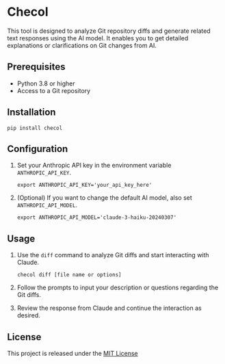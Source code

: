 # Checol

This tool is designed to analyze Git repository diffs and generate related text responses using the AI model. It enables you to get detailed explanations or clarifications on Git changes from AI.

## Prerequisites

- Python 3.8 or higher
- Access to a Git repository

## Installation

```
pip install checol
```

## Configuration

1. Set your Anthropic API key in the environment variable `ANTHROPIC_API_KEY`.

    ```
    export ANTHROPIC_API_KEY='your_api_key_here'
    ```

2. (Optional) If you want to change the default AI model, also set `ANTHROPIC_API_MODEL`.

    ```
    export ANTHROPIC_API_MODEL='claude-3-haiku-20240307'
    ```

## Usage

1. Use the `diff` command to analyze Git diffs and start interacting with Claude.

    ```
    checol diff [file name or options]
    ```

2. Follow the prompts to input your description or questions regarding the Git diffs.

3. Review the response from Claude and continue the interaction as desired.

## License

This project is released under the [MIT License](LICENSE)
